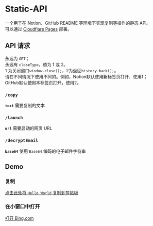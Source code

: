 # Static-API
一个用于在 Notion、GitHub README 等环境下实现复制等操作的静态 API。  
可以通过 [Cloudflare Pages](https://dash.cloudflare.com) 部署。
## API 请求
永远为 `GET`；  
永远有 `closeType`。值为 1 或 2。  
1 为关闭窗口`window.close();`，2为返回`history.back();`。  
请在不同情况下使用不同的。例如，Notion默认使用新标签页打开，使用1；GitHub默认使用本标签页打开，使用2。
### `/copy`
**`text`** 需要复制的文本
### `/launch`
**`url`** 需要启动的网页 URL
### `/decryptEmail`
**`base64`** 使用 `Base64` 编码的电子邮件字符串
## Demo
### 复制
[点击此处将 `Hello World` 复制到剪贴板](https://static-api.lukezhang.win/copy?closeType=2&text=Hello+World)
### 在小窗口中打开
[打开 Bing.com](https://static-api.lukezhang.win/launch?closeType=2&url=https://www.bing.com)

